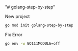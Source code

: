 "# golang-step-by-step"

New project

```bash
go mod init golang-step-by-step
```

Fix Error

```bash
go env -w GO111MODULE=off
```

